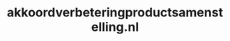 ---
layout: post
title:  "akkoordverbeteringproductsamenstelling.nl"
internal_url:  "/dutchgov/akkoordverbeteringproductsamenstelling.nl.html"
categories: dutchgov
---